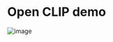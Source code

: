 # Open CLIP demo



![image](https://github.com/user-attachments/assets/9e6ba66b-bb1b-41d5-aa40-da8af8015470)
